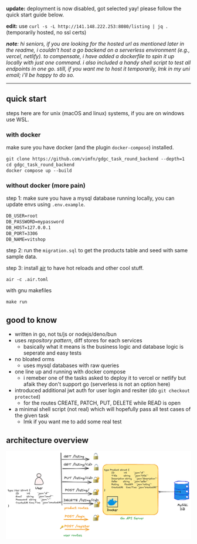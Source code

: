 **update:** deployment is now disabled, got selected yay! please follow the quick start guide below.

**edit:** use `curl -s -L http://141.148.222.253:8080/listing | jq .` (temporarily hosted, no ssl certs)

***note**: hi seniors, if you are looking for the hosted url as mentioned later in the readme, i couldn't host a go backend on a serverless environment (e.g., vercel, netlify). to compensate, i have added a dockerfile to spin it up locally with just one command. i also included a handy shell script to test all endpoints in one go. still, if you want me to host it temporarily, lmk in my uni email; i'll be happy to do so.*

---

## quick start

steps here are for unix (macOS and linux) systems, if you are on windows use WSL.

### with docker

make sure you have docker (and the plugin `docker-compose`) installed.

```
git clone https://github.com/vimfn/gdgc_task_round_backend --depth=1
cd gdgc_task_round_backend
docker compose up --build
```

### without docker (more pain)

step 1: make sure you have a mysql database running locally, you can update envs using `.env.example`.

```
DB_USER=root
DB_PASSWORD=mypassword
DB_HOST=127.0.0.1
DB_PORT=3306
DB_NAME=vitshop
```
step 2: run the `migration.sql` to get the products table and seed with same sample data.

step 3: install [air](https://github.com/air-verse/air) to have hot reloads and other cool stuff.

```
air -c .air.toml
```

with gnu makefiles

```
make run
```

## good to know 

- written in go, not ts/js or nodejs/deno/bun
- uses *repository pattern*, diff stores for each services
    - basically what it means is the business logic and database logic is seperate and easy tests
- no bloated orms
    - uses mysql databases with raw queries
- one line up and running with docker compose
    - i remeber one of the tasks asked to deploy it to vercel or netlify but afaik they don't support go (serverless is not an option here)
- introduced additional jwt auth for user login and resiter (do `git checkout protected`)
    - for the routes CREATE, PATCH, PUT, DELETE while READ is open
- a minimal shell script (not real) which will hopefully pass all test cases of the given task
    - lmk if you want me to add some real test

## architecture overview

![shop.png](./.github/shop.png)
